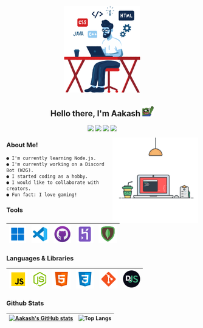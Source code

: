 <p align = center>
<img width = "200" src = "./assets/programmer.png">
</p>
<h2 align = "center">
Hello there, I'm Aakash <img width= "30" src="./assets/dank hi.png" />
</h2>

<p align = "center">
<a href = "https://discord.gg/Je3pHvGXbK"><img src = "https://img.shields.io/badge/-Discord-5865F2?style=for-the-badge&logo=discord&logoColor=white"></a>
<a href = "https://twitter.com/Aakash04s"><img src = "https://img.shields.io/badge/-Twitter-1DA1F2?style=for-the-badge&logo=twitter&logoColor=white"></a>
<a href = "https://instagram.com/aakash04s"><img src = "https://img.shields.io/badge/-Instagram-8a3ab9?style=for-the-badge&logo=instagram&logoColor=white"></a>
<a href = "https://www.reddit.com/user/aakash04s"><img src = "https://img.shields.io/badge/-Reddit-ff4301?style=for-the-badge&logo=reddit&logoColor=white"></a>
</p>


<img width = "225" align= "right" src = "./assets/coding.svg">

### About Me!

```
● I'm currently learning Node.js.
● I'm currently working on a Discord Bot (W2G).
● I started coding as a hobby.
● I would like to collaborate with creators.
● Fun fact: I love gaming!
```

### Tools

|<img width = "45" src = ./assets/windows.png>| <img width = "45" src = ./assets/vsc.png>| <img width = "45" src = ./assets/github.png>| <img width = "45" src = ./assets/heroku.png>| <img width = "48" src = ./assets/mongodb.png>|
|--|--|--|--|--|


### Languages & Libraries

|<img width = "48" src = "./assets/javascript.png" /> | <img width = "38" src = "./assets/node.png"/>  | <img width = "48" src = "./assets/html.png"/>|<img width = "48" src = ./assets/css.png> | <img width = "48" src = "./assets/git.png"/> | <img width = "45" src = "./assets/djs.png"/>| 
|--|--|--|--|--|--|


<h3>Github Stats</h3>


| [![Aakash's GitHub stats](https://github-readme-stats.vercel.app/api?username=aakash04s&theme=midnight-purple&show_icons=true&bg_color=0D1117&hide_border=true)](https://github.com/aakash04s) | ![Top Langs](https://github-readme-stats.vercel.app/api/top-langs/?username=aakash04s&theme=midnight-purple&layout=compact&bg_color=0D1117&hide_border=true) |
|--|--|



